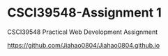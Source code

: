# CSCI39548-Assignment 1
CSCI39548 Practical Web Development Assignment


https://github.com/Jiahao0804/Jiahao0804.github.io
